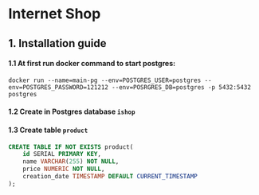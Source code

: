 # Internet Shop
## 1. Installation guide
#### 1.1 At first run docker command to start postgres:
``docker run --name=main-pg --env=POSTGRES_USER=postgres --env=POSTGRES_PASSWORD=121212 --env=POSRGRES_DB=postgres -p 5432:5432 postgres``

#### 1.2 Create in Postgres database `ishop`
#### 1.3 Create table `product`
```sql
CREATE TABLE IF NOT EXISTS product(
    id SERIAL PRIMARY KEY,
    name VARCHAR(255) NOT NULL,
    price NUMERIC NOT NULL,
    creation_date TIMESTAMP DEFAULT CURRENT_TIMESTAMP
);
```

